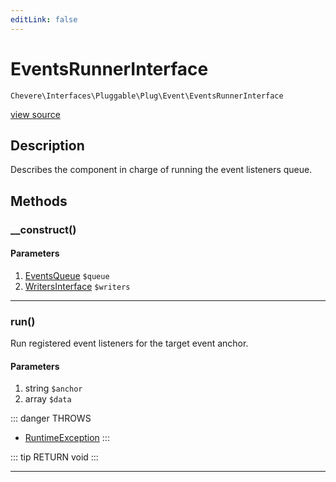 ```yaml
---
editLink: false
---
```


# EventsRunnerInterface

`Chevere\Interfaces\Pluggable\Plug\Event\EventsRunnerInterface`

[view source](https://github.com/chevere/chevere/blob/master/Pluggable/Plug/Event/EventsRunnerInterface.php)

## Description

Describes the component in charge of running the event listeners queue.

## Methods

### __construct()

#### Parameters

1. [EventsQueue](../../../../Components/Pluggable/Plug/Event/EventsQueue.md) `$queue`
2. [WritersInterface](../../../Writer/WritersInterface.md) `$writers`

---

### run()

Run registered event listeners for the target event anchor.

#### Parameters

1. string `$anchor`
2. array `$data`

::: danger THROWS
- [RuntimeException](../../../../Exceptions/Core/RuntimeException.md) 
:::

::: tip RETURN
void
:::

---
